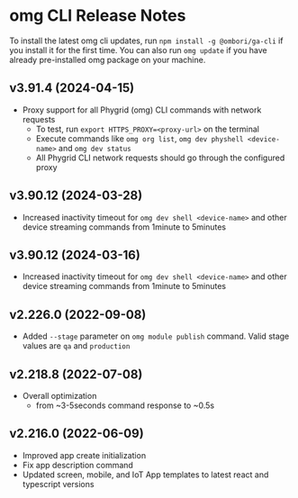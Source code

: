 # omg CLI Release Notes
To install the latest omg cli updates, run `npm install -g @ombori/ga-cli` if you install it for the first time. You can also run `omg update` if you have already pre-installed omg package on your machine. 


## v3.91.4  (2024-04-15)
- Proxy support for all Phygrid (omg) CLI commands with network requests
  - To test, run `export HTTPS_PROXY=<proxy-url>` on the terminal
  - Execute commands like `omg org list`, `omg dev physhell <device-name>` and `omg dev status`
  - All Phygrid CLI network requests should go through the configured proxy

## v3.90.12 (2024-03-28)
- Increased inactivity timeout for `omg dev shell <device-name>` and other device streaming commands from 1minute to 5minutes

## v3.90.12 (2024-03-16)
- Increased inactivity timeout for `omg dev shell <device-name>` and other device streaming commands from 1minute to 5minutes


## v2.226.0 (2022-09-08)
- Added `--stage` parameter on `omg module publish` command. Valid stage values are `qa` and `production`

## v2.218.8 (2022-07-08)
- Overall optimization
  - from ~3-5seconds command response to ~0.5s

## v2.216.0 (2022-06-09)
- Improved app create initialization
- Fix app description command
- Updated screen, mobile, and IoT App templates to latest react and typescript versions
